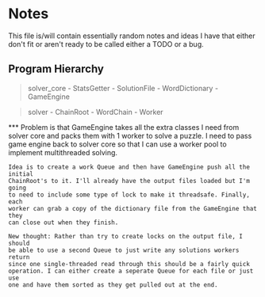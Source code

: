 Notes
=====
This file is/will contain essentially random notes and ideas I have that either
don't fit or aren't ready to be called either a TODO or a bug. 


Program Hierarchy
-----------------
> solver_core
	- StatsGetter
	- SolutionFile
	- WordDictionary
	- GameEngine
	
> solver
	- ChainRoot
	- WordChain
	- Worker
	
*** Problem is that GameEngine takes all the extra classes I need from solver 
	core and packs them with 1 worker to solve a puzzle. I need to pass game
	engine back to solver core so that I can use a worker pool to implement 
	multithreaded solving.
	
	Idea is to create a work Queue and then have GameEngine push all the initial
	ChainRoot's to it. I'll already have the output files loaded but I'm going
	to need to include some type of lock to make it threadsafe. Finally, each 
	worker can grab a copy of the dictionary file from the GameEngine that they 
	can close out when they finish.
	
	New thought: Rather than try to create locks on the output file, I should 
	be able to use a second Queue to just write any solutions workers return 
	since one single-threaded read through this should be a fairly quick 
	operation. I can either create a seperate Queue for each file or just use 
	one and have them sorted as they get pulled out at the end.
	

